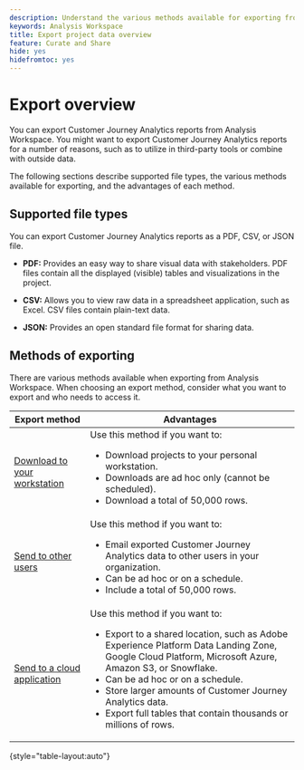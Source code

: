 ```yaml
---
description: Understand the various methods available for exporting from Analysis Workspace.
keywords: Analysis Workspace
title: Export project data overview
feature: Curate and Share
hide: yes
hidefromtoc: yes
---
```

# Export overview

You can export Customer Journey Analytics reports from Analysis Workspace. You might want to export Customer Journey Analytics reports for a number of reasons, such as to utilize in third-party tools or combine with outside data.

The following sections describe supported file types, the various methods available for exporting, and the advantages of each method. 

## Supported file types

You can export Customer Journey Analytics reports as a PDF, CSV, or JSON file. 

* **PDF:** Provides an easy way to share visual data with stakeholders. PDF files contain all the displayed (visible) tables and visualizations in the project.

* **CSV:** Allows you to view raw data in a spreadsheet application, such as Excel. CSV files contain plain-text data.

* **JSON:** Provides an open standard file format for sharing data.

## Methods of exporting 

There are various methods available when exporting from Analysis Workspace. When choosing an export method, consider what you want to export and who needs to access it. 

|Export method | Advantages | 
|---------|----------|
| [Download to your workstation](/help/analysis-workspace/export/download-send.md) | Use this method if you want to: <ul><li>Download projects to your personal workstation.</li><li>Downloads are ad hoc only (cannot be scheduled).</li> <li>Download a total of 50,000 rows.</li> <!--true? Are there 2 different options to download to your workstation?--> <!-- is this emailing it? -->| 
| [Send to other users](/help/analysis-workspace/export/t-schedule-report.md) | Use this method if you want to: <ul><li>Email exported Customer Journey Analytics data to other users in your organization.</li><li>Can be ad hoc or on a schedule.</li> <li>Include a total of 50,000 rows.</li> <!--true?--> | 
| [Send to a cloud application](/help/analysis-workspace/export/export-cloud.md) | Use this method if you want to: <ul><li>Export to a shared location, such as Adobe Experience Platform Data Landing Zone, Google Cloud Platform, Microsoft Azure, Amazon S3, or Snowflake.</li><li>Can be ad hoc or on a schedule.</li><li>Store larger amounts of Customer Journey Analytics data.</li><li>Export full tables that contain thousands or millions of rows.<!-- What other things? Wiki talks about things that aren't even possible in Data Warehouse. What are they? --> </li>  |

{style="table-layout:auto"}

